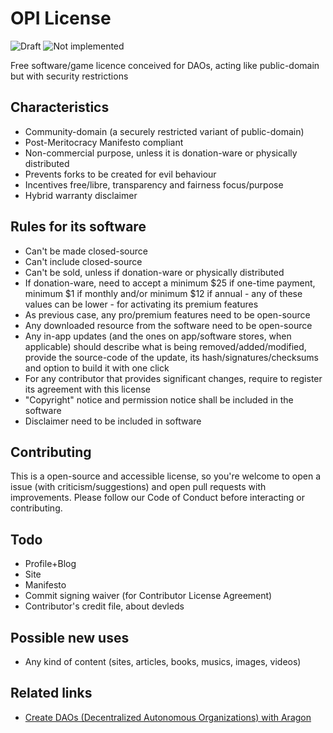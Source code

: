 # OPI License

![Draft](https://img.shields.io/badge/Draft-In%20progress-yellow.svg) ![Not implemented](https://img.shields.io/badge/Status-Not%20implemented-red.svg)

Free software/game licence conceived for DAOs, acting like public-domain but with security restrictions

## Characteristics

- Community-domain (a securely restricted variant of public-domain)
- Post-Meritocracy Manifesto compliant
- Non-commercial purpose, unless it is donation-ware or physically distributed
- Prevents forks to be created for evil behaviour
- Incentives free/libre, transparency and fairness focus/purpose
- Hybrid warranty disclaimer

## Rules for its software

- Can't be made closed-source
- Can't include closed-source
- Can't be sold, unless if donation-ware or physically distributed
- If donation-ware, need to accept a minimum $25 if one-time payment, minimum $1 if monthly and/or minimum $12 if annual - any of these values can be lower - for activating its premium features
- As previous case, any pro/premium features need to be open-source
- Any downloaded resource from the software need to be open-source
- Any in-app updates (and the ones on app/software stores, when applicable) should describe what is being removed/added/modified, provide the source-code of the update, its hash/signatures/checksums and option to build it with one click
- For any contributor that provides significant changes, require to register its agreement with this license
- "Copyright" notice and permission notice shall be included in the software
- Disclaimer need to be included in software

## Contributing

This is a open-source and accessible license, so you're welcome to open a issue (with criticism/suggestions) and open pull requests with improvements.
Please follow our Code of Conduct before interacting or contributing.

## Todo

- Profile+Blog
- Site
- Manifesto
- Commit signing waiver (for Contributor License Agreement)
- Contributor's credit file, about devleds

## Possible new uses

- Any kind of content (sites, articles, books, musics, images, videos)

## Related links

- <a href="https://aragon.org" target="_blank">Create DAOs (Decentralized Autonomous Organizations) with Aragon</a>